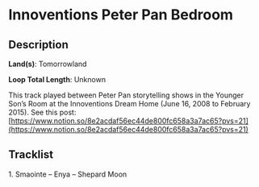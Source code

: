 # Innoventions Peter Pan Bedroom

## Description

**Land(s)**: Tomorrowland

**Loop Total Length**: Unknown

This track played between Peter Pan storytelling shows in the Younger Son’s Room at the Innoventions Dream Home (June 16, 2008 to February 2015). See this post: [https://www.notion.so/8e2acdaf56ec44de800fc658a3a7ac65?pvs=21](https://www.notion.so/8e2acdaf56ec44de800fc658a3a7ac65?pvs=21)

## Tracklist

1\. Smaointe – Enya – Shepard Moon


